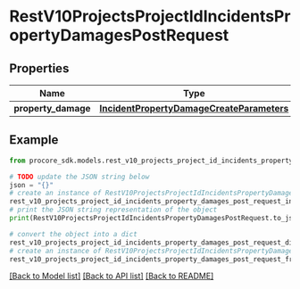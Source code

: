 # RestV10ProjectsProjectIdIncidentsPropertyDamagesPostRequest


## Properties

Name | Type | Description | Notes
------------ | ------------- | ------------- | -------------
**property_damage** | [**IncidentPropertyDamageCreateParameters**](IncidentPropertyDamageCreateParameters.md) |  | 

## Example

```python
from procore_sdk.models.rest_v10_projects_project_id_incidents_property_damages_post_request import RestV10ProjectsProjectIdIncidentsPropertyDamagesPostRequest

# TODO update the JSON string below
json = "{}"
# create an instance of RestV10ProjectsProjectIdIncidentsPropertyDamagesPostRequest from a JSON string
rest_v10_projects_project_id_incidents_property_damages_post_request_instance = RestV10ProjectsProjectIdIncidentsPropertyDamagesPostRequest.from_json(json)
# print the JSON string representation of the object
print(RestV10ProjectsProjectIdIncidentsPropertyDamagesPostRequest.to_json())

# convert the object into a dict
rest_v10_projects_project_id_incidents_property_damages_post_request_dict = rest_v10_projects_project_id_incidents_property_damages_post_request_instance.to_dict()
# create an instance of RestV10ProjectsProjectIdIncidentsPropertyDamagesPostRequest from a dict
rest_v10_projects_project_id_incidents_property_damages_post_request_from_dict = RestV10ProjectsProjectIdIncidentsPropertyDamagesPostRequest.from_dict(rest_v10_projects_project_id_incidents_property_damages_post_request_dict)
```
[[Back to Model list]](../README.md#documentation-for-models) [[Back to API list]](../README.md#documentation-for-api-endpoints) [[Back to README]](../README.md)


